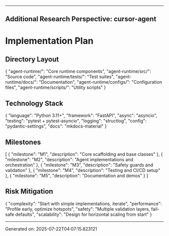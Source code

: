 
---
## Additional Research Perspective: cursor-agent

# Implementation Plan

## Directory Layout
{
  "agent-runtime/": "Core runtime components",
  "agent-runtime/src/": "Source code",
  "agent-runtime/tests/": "Test suites",
  "agent-runtime/docs/": "Documentation",
  "agent-runtime/configs/": "Configuration files",
  "agent-runtime/scripts/": "Utility scripts"
}

## Technology Stack
{
  "language": "Python 3.11+",
  "framework": "FastAPI",
  "async": "asyncio",
  "testing": "pytest + pytest-asyncio",
  "logging": "structlog",
  "config": "pydantic-settings",
  "docs": "mkdocs-material"
}

## Milestones
[
  {
    "milestone": "M1",
    "description": "Core scaffolding and base classes"
  },
  {
    "milestone": "M2",
    "description": "Agent implementations and orchestration"
  },
  {
    "milestone": "M3",
    "description": "Safety guards and validation"
  },
  {
    "milestone": "M4",
    "description": "Testing and CI/CD setup"
  },
  {
    "milestone": "M5",
    "description": "Documentation and demos"
  }
]

## Risk Mitigation
{
  "complexity": "Start with simple implementations, iterate",
  "performance": "Profile early, optimize hotspots",
  "safety": "Multiple validation layers, fail-safe defaults",
  "scalability": "Design for horizontal scaling from start"
}

---
Generated on: 2025-07-22T04:07:15.823121
